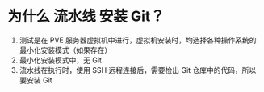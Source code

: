 # 为什么 流水线 安装 Git？

1. 测试是在 PVE 服务器虚拟机中进行，虚拟机安装时，均选择各种操作系统的最小化安装模式（如果存在）
2. 最小化安装模式中，无 Git
3. 流水线在执行时，使用 SSH 远程连接后，需要检出 Git 仓库中的代码，所以要安装 Git
